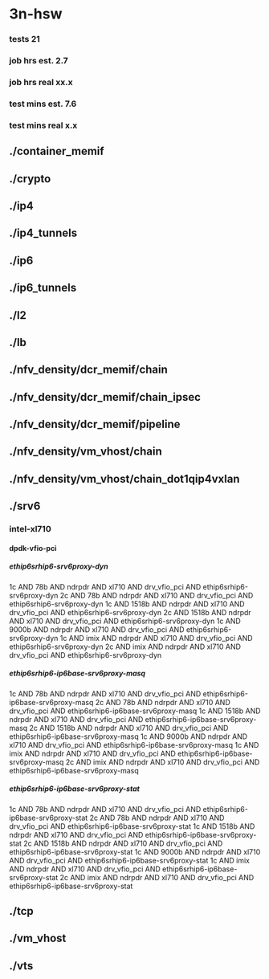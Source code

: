 # 3n-hsw
### tests 21
### job hrs est. 2.7
### job hrs real xx.x
### test mins est. 7.6
### test mins real x.x
## ./container_memif
## ./crypto
## ./ip4
## ./ip4_tunnels
## ./ip6
## ./ip6_tunnels
## ./l2
## ./lb
## ./nfv_density/dcr_memif/chain
## ./nfv_density/dcr_memif/chain_ipsec
## ./nfv_density/dcr_memif/pipeline
## ./nfv_density/vm_vhost/chain
## ./nfv_density/vm_vhost/chain_dot1qip4vxlan
## ./srv6
### intel-xl710
#### dpdk-vfio-pci
##### ethip6srhip6-srv6proxy-dyn
1c AND 78b AND ndrpdr AND xl710 AND drv_vfio_pci AND ethip6srhip6-srv6proxy-dyn
2c AND 78b AND ndrpdr AND xl710 AND drv_vfio_pci AND ethip6srhip6-srv6proxy-dyn
1c AND 1518b AND ndrpdr AND xl710 AND drv_vfio_pci AND ethip6srhip6-srv6proxy-dyn
2c AND 1518b AND ndrpdr AND xl710 AND drv_vfio_pci AND ethip6srhip6-srv6proxy-dyn
1c AND 9000b AND ndrpdr AND xl710 AND drv_vfio_pci AND ethip6srhip6-srv6proxy-dyn
1c AND imix AND ndrpdr AND xl710 AND drv_vfio_pci AND ethip6srhip6-srv6proxy-dyn
2c AND imix AND ndrpdr AND xl710 AND drv_vfio_pci AND ethip6srhip6-srv6proxy-dyn
##### ethip6srhip6-ip6base-srv6proxy-masq
1c AND 78b AND ndrpdr AND xl710 AND drv_vfio_pci AND ethip6srhip6-ip6base-srv6proxy-masq
2c AND 78b AND ndrpdr AND xl710 AND drv_vfio_pci AND ethip6srhip6-ip6base-srv6proxy-masq
1c AND 1518b AND ndrpdr AND xl710 AND drv_vfio_pci AND ethip6srhip6-ip6base-srv6proxy-masq
2c AND 1518b AND ndrpdr AND xl710 AND drv_vfio_pci AND ethip6srhip6-ip6base-srv6proxy-masq
1c AND 9000b AND ndrpdr AND xl710 AND drv_vfio_pci AND ethip6srhip6-ip6base-srv6proxy-masq
1c AND imix AND ndrpdr AND xl710 AND drv_vfio_pci AND ethip6srhip6-ip6base-srv6proxy-masq
2c AND imix AND ndrpdr AND xl710 AND drv_vfio_pci AND ethip6srhip6-ip6base-srv6proxy-masq
##### ethip6srhip6-ip6base-srv6proxy-stat
1c AND 78b AND ndrpdr AND xl710 AND drv_vfio_pci AND ethip6srhip6-ip6base-srv6proxy-stat
2c AND 78b AND ndrpdr AND xl710 AND drv_vfio_pci AND ethip6srhip6-ip6base-srv6proxy-stat
1c AND 1518b AND ndrpdr AND xl710 AND drv_vfio_pci AND ethip6srhip6-ip6base-srv6proxy-stat
2c AND 1518b AND ndrpdr AND xl710 AND drv_vfio_pci AND ethip6srhip6-ip6base-srv6proxy-stat
1c AND 9000b AND ndrpdr AND xl710 AND drv_vfio_pci AND ethip6srhip6-ip6base-srv6proxy-stat
1c AND imix AND ndrpdr AND xl710 AND drv_vfio_pci AND ethip6srhip6-ip6base-srv6proxy-stat
2c AND imix AND ndrpdr AND xl710 AND drv_vfio_pci AND ethip6srhip6-ip6base-srv6proxy-stat
## ./tcp
## ./vm_vhost
## ./vts
